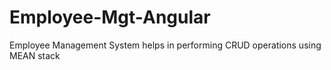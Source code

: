 # Employee-Mgt-Angular
Employee Management System helps in performing CRUD operations using MEAN stack
